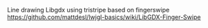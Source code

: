 Line drawing  Libgdx using tristripe based on fingerswipe
https://github.com/mattdesl/lwjgl-basics/wiki/LibGDX-Finger-Swipe
